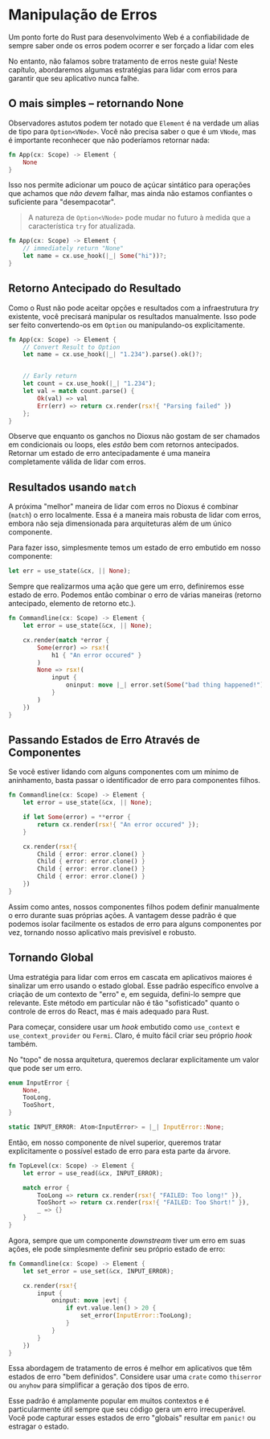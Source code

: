 # Manipulação de Erros

Um ponto forte do Rust para desenvolvimento Web é a confiabilidade de sempre saber onde os erros podem ocorrer e ser forçado a lidar com eles

No entanto, não falamos sobre tratamento de erros neste guia! Neste capítulo, abordaremos algumas estratégias para lidar com erros para garantir que seu aplicativo nunca falhe.

## O mais simples – retornando None

Observadores astutos podem ter notado que `Element` é na verdade um alias de tipo para `Option<VNode>`. Você não precisa saber o que é um `VNode`, mas é importante reconhecer que não poderíamos retornar nada:

```rust
fn App(cx: Scope) -> Element {
    None
}
```

Isso nos permite adicionar um pouco de açúcar sintático para operações que achamos que _não devem_ falhar, mas ainda não estamos confiantes o suficiente para "desempacotar".

> A natureza de `Option<VNode>` pode mudar no futuro à medida que a característica `try` for atualizada.

```rust
fn App(cx: Scope) -> Element {
    // immediately return "None"
    let name = cx.use_hook(|_| Some("hi"))?;
}
```

## Retorno Antecipado do Resultado

Como o Rust não pode aceitar opções e resultados com a infraestrutura _try_ existente, você precisará manipular os resultados manualmente. Isso pode ser feito convertendo-os em `Option` ou manipulando-os explicitamente.

```rust
fn App(cx: Scope) -> Element {
    // Convert Result to Option
    let name = cx.use_hook(|_| "1.234").parse().ok()?;


    // Early return
    let count = cx.use_hook(|_| "1.234");
    let val = match count.parse() {
        Ok(val) => val
        Err(err) => return cx.render(rsx!{ "Parsing failed" })
    };
}
```

Observe que enquanto os ganchos no Dioxus não gostam de ser chamados em condicionais ou loops, eles _estão_ bem com retornos antecipados. Retornar um estado de erro antecipadamente é uma maneira completamente válida de lidar com erros.

## Resultados usando `match`

A próxima "melhor" maneira de lidar com erros no Dioxus é combinar (`match`) o erro localmente. Essa é a maneira mais robusta de lidar com erros, embora não seja dimensionada para arquiteturas além de um único componente.

Para fazer isso, simplesmente temos um estado de erro embutido em nosso componente:

```rust
let err = use_state(&cx, || None);
```

Sempre que realizarmos uma ação que gere um erro, definiremos esse estado de erro. Podemos então combinar o erro de várias maneiras (retorno antecipado, elemento de retorno etc.).

```rust
fn Commandline(cx: Scope) -> Element {
    let error = use_state(&cx, || None);

    cx.render(match *error {
        Some(error) => rsx!(
            h1 { "An error occured" }
        )
        None => rsx!(
            input {
                oninput: move |_| error.set(Some("bad thing happened!")),
            }
        )
    })
}
```

## Passando Estados de Erro Através de Componentes

Se você estiver lidando com alguns componentes com um mínimo de aninhamento, basta passar o identificador de erro para componentes filhos.

```rust
fn Commandline(cx: Scope) -> Element {
    let error = use_state(&cx, || None);

    if let Some(error) = **error {
        return cx.render(rsx!{ "An error occured" });
    }

    cx.render(rsx!{
        Child { error: error.clone() }
        Child { error: error.clone() }
        Child { error: error.clone() }
        Child { error: error.clone() }
    })
}
```

Assim como antes, nossos componentes filhos podem definir manualmente o erro durante suas próprias ações. A vantagem desse padrão é que podemos isolar facilmente os estados de erro para alguns componentes por vez, tornando nosso aplicativo mais previsível e robusto.

## Tornando Global

Uma estratégia para lidar com erros em cascata em aplicativos maiores é sinalizar um erro usando o estado global. Esse padrão específico envolve a criação de um contexto de "erro" e, em seguida, defini-lo sempre que relevante. Este método em particular não é tão "sofisticado" quanto o controle de erros do React, mas é mais adequado para Rust.

Para começar, considere usar um _hook_ embutido como `use_context` e `use_context_provider` ou `Fermi`. Claro, é muito fácil criar seu próprio _hook_ também.

No "topo" de nossa arquitetura, queremos declarar explicitamente um valor que pode ser um erro.

```rust
enum InputError {
    None,
    TooLong,
    TooShort,
}

static INPUT_ERROR: Atom<InputError> = |_| InputError::None;
```

Então, em nosso componente de nível superior, queremos tratar explicitamente o possível estado de erro para esta parte da árvore.

```rust
fn TopLevel(cx: Scope) -> Element {
    let error = use_read(&cx, INPUT_ERROR);

    match error {
        TooLong => return cx.render(rsx!{ "FAILED: Too long!" }),
        TooShort => return cx.render(rsx!{ "FAILED: Too Short!" }),
        _ => {}
    }
}
```

Agora, sempre que um componente _downstream_ tiver um erro em suas ações, ele pode simplesmente definir seu próprio estado de erro:

```rust
fn Commandline(cx: Scope) -> Element {
    let set_error = use_set(&cx, INPUT_ERROR);

    cx.render(rsx!{
        input {
            oninput: move |evt| {
                if evt.value.len() > 20 {
                    set_error(InputError::TooLong);
                }
            }
        }
    })
}
```

Essa abordagem de tratamento de erros é melhor em aplicativos que têm estados de erro "bem definidos". Considere usar uma `crate` como `thiserror` ou `anyhow` para simplificar a geração dos tipos de erro.

Esse padrão é amplamente popular em muitos contextos e é particularmente útil sempre que seu código gera um erro irrecuperável. Você pode capturar esses estados de erro "globais" resultar em `panic!` ou estragar o estado.
